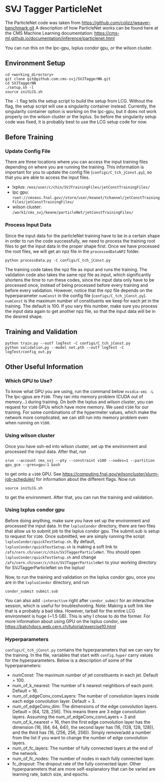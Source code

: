 # SVJ Tagger ParticleNet
The ParticleNet code was taken from https://github.com/colizz/weaver-benchmark.git
A description of how ParticleNet works can be found here at the CMS Machine Learning documentation: https://cms-ml.github.io/documentation/inference/particlenet.html

You can run this on the lpc-gpu, lxplus condor gpu, or the wilson cluster.

## Environment Setup
```
cd <working_directory>
git clone git@github.com:cms-svj/SVJTaggerNN.git
cd SVJTaggerNN
./setup.sh -l
source initLCG.sh
```
The `-l` flag tells the setup script to build the setup from LCG. Without the flag, the setup script will use a singularity container instead. Currently, the singularity container option is working on the lpc-gpu, but it does not work properly on the wilson cluster or the lxplus.
So before the singularity setup code was fixed, it is probably best to use the LCG setup code for now.

## Before Training
### Update Config File
There are three locations where you can access the input training files depending on where you are running the training.
This information is important for you to update the config file (`configs/C_tch_jConst.py`), so that you are able to access the input files. 
- lxplus: `/eos/user/c/chin/SVJTrainingFiles/jetConstTrainingFiles/`
- lpc gpu: `root://cmseos.fnal.gov//store/user/keanet/tchannel/jetConstTrainingFiles/jetConstTrainingFiles/`
- wilson cluster: `/work1/cms_svj/keane/particleNet/jetConstTrainingFiles/`
### Process Input Data
Since the input data for the particleNet training have to be in a certain shape in order to run the code successfully, we need to process the training root files to get the input data in the proper shape first. Once we have processed the root files, we will get an npz file in the `processedDataNPZ` folder.
```
python processData.py -C configs/C_tch_jConst.py
```
The training code takes the npz file as input and runs the training. 
The validation code also takes the same npz file as input, which significantly shortens the time to run these codes, since the input data only have to be processed once, instead of being processed before every training and before every validation.
However, notice that the npz file depends on the hyperparameter `numConst` in the config file (`configs/C_tch_jConst.py`).
`numConst` is the maximum number of constituents we keep for each jet in the training. The default is 100. If you vary this number, make sure you process the input data again to get another npz file, so that the input data will be in the desired shape.

## Training and Validation
```
python train.py --outf logTest -C configs/C_tch_jConst.py
python validation.py --model net.pth --outf logTest -C logTest/config_out.py
```

## Other Useful Information

### Which GPU to Use?
To know what GPU you are using, run the command below
`nvidia-smi -L`
The lpc-gpus are `P100`. They ran into memory problem (CUDA out of memory...) during training. 
On both the lxplus and wilson cluster, you can request for `V100` GPUs which have more memory. We used `V100` for our training. For some combinations of the hypermeter values, which make the network more complicated, we can still run into memory problem even when running on `V100`.

### Using wilson cluster
Once you have ssh-ed into wilson cluster, set up the environment and processed the input data.
After that, run
```
srun --account cms_svj --pty --constraint v100 --nodes=1 --partition gpu_gce --gres=gpu:1 bash
```
to get onto a `v100` GPU. See https://computing.fnal.gov/wilsoncluster/slurm-job-scheduler/ for information about the different flags.
Now run
```
source initLCG.sh
```
to get the environment. After that, you can run the training and validation.

### Using lxplus condor gpu
Before doing anything, make sure you have set up the environment and processed the input data.
In the `lxplusCondor` directory, there are two files that allow us to submit job to the lxplus condor gpu.
The submit.sub is setup to request for `V100`. Once submitted, we are simply running the script `lxplusCondor/quickTestSetup.sh`. 
By default, `lxplusCondor/quickTestSetup.sh` is making a soft link to `/afs/cern.ch/user/c/chin/SVJTaggerParticleNet`.
You should open `lxplusCondor/quickTestSetup.sh` and change `/afs/cern.ch/user/c/chin/SVJTaggerParticleNet` to your working directory for SVJTaggerParticleNet on the lxplus!

Now, to run the training and validation on the lxplus condor gpu, once you are in the `lxplusCondor` directory, and run
```
condor_submit submit.sub
```
You can also add `-interactive` right after `condor_submit` for an interactive session, which is useful for troubleshooting.
Note: Making a soft link like that is a probably a bad idea. However, tarball for the entire LCG environment is huge (~1.5 GB). This is why I chose to do the former. 
For more information about using GPU on the lxplus condor, see https://batchdocs.web.cern.ch/tutorial/exercise10.html
### Hyperparameters
`configs/C_tch_jConst.py` contains the hyperparameters that we can vary for the training.
In the file, variables that start with `config.hyper` carry values for the hyperparameters.
Below is a description of some of the hyperparameters:
- numConst: The maximum number of jet constituents in each jet. Default = 100.
- num_of_k_nearest: The number of k nearest neightbors of each point. Default = 16.
- num_of_edgeConv_convLayers: The number of convolution layers inside each edge convolution layer. Default = 3.
- num_of_edgeConv_dim: The dimensions of the edge convolution layers. Default = [64, 128, 256]. This means there are 3 edge convolution layers. Assuming the num_of_edgeConv_convLayers = 3 and num_of_k_nearest = 16, then the first edge convolution layer has the dimension (16, (64, 64, 64)), the second layer has (16, (128, 128, 128)), and the third has (16, (256, 256, 256)). Simply remove/add a number from the list if you want to change the number of edge convolution layers.
- num_of_fc_layers: The number of fully connected layers at the end of the network.
- num_of_fc_nodes: The number of nodes in each fully connected layer.
- fc_dropout: The dropout rate of the fully connected layer.
Other hyperparameters that are more self-explanatory that can be varied are learning rate, batch size, and epochs.
